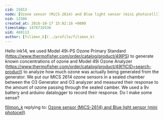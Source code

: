 ```yaml
---
cid: 15653
node: [Ozone sensor (MiCS-2614) and Blue light sensor (mini photocell)](../notes/filimon_k/12-13-2015/ozone-sensor-mics-2614-and-blue-light-sensor-mini-photocell)
nid: 12506
created_at: 2016-10-17 15:02:16 +0000
timestamp: 1476716536
uid: 460113
author: [filimon_k](../profile/filimon_k)
---
```


Hello ink14, we used Model 49i-PS Ozone Primary Standard (https://www.thermofisher.com/order/catalog/product/49IPS) to generate known concentrations of ozone and Model 49i Ozone Analyzer (https://www.thermofisher.com/order/catalog/product/49I?ICID=search-product) to analyze how much ozone was actually being generated from the generator. We put our MICS 2614 ozone sensors in a sealed chamber between the O3 Generator and O3 analyzer and measured their response to the amount of ozone passing through the sealed camber. We used a 9v battery and arduino datalogger to record their response. Do I make some sense? 
 

[filimon_k](../profile/filimon_k) replying to: [Ozone sensor (MiCS-2614) and Blue light sensor (mini photocell)](../notes/filimon_k/12-13-2015/ozone-sensor-mics-2614-and-blue-light-sensor-mini-photocell)

